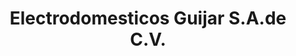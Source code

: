 ---
title: "Electrodomesticos Guijar S.A.de C.V."
url: /venustiano-carranza/electrodomesticos-guijar-s-a-de-c-v/
shop: Supermarkt
---